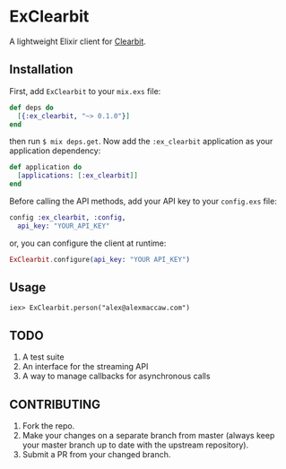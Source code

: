 # ExClearbit

A lightweight Elixir client for [Clearbit](https://clearbit.com).

## Installation

First, add `ExClearbit` to your `mix.exs` file:

```elixir
def deps do
  [{:ex_clearbit, "~> 0.1.0"}]
end
```

then run `$ mix deps.get`. Now add the `:ex_clearbit` application as your application dependency:

```elixir
def application do
  [applications: [:ex_clearbit]]
end
```

Before calling the API methods, add your API key to your `config.exs` file:
```elixir
config :ex_clearbit, :config,
  api_key: "YOUR_API_KEY"
```

or, you can configure the client at runtime:
```elixir
ExClearbit.configure(api_key: "YOUR API_KEY")
```

## Usage

```iex
iex> ExClearbit.person("alex@alexmaccaw.com")
```

## TODO

1. A test suite
2. An interface for the streaming API
3. A way to manage callbacks for asynchronous calls

## CONTRIBUTING

1. Fork the repo.
2. Make your changes on a separate branch from master (always keep your master branch
   up to date with the upstream repository).
3. Submit a PR from your changed branch.
